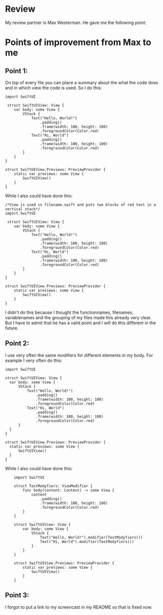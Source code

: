 # Review
My review partner is Max Westerman. He gave me the following point:

# Points of improvement from Max to me 
## Point 1:
On top of every file you can place a summary about the what the code does and in
which view the code is used. So I do this: 

    import SwiftUI

     struct SwiftUIView: View {
        var body: some View {
            VStack {
                Text("Hello, World!")
                    .padding()
                    .frame(width: 100, height: 100)
                    .foregroundColor(Color.red)
                Text("Hi, World")
                    .padding()
                    .frame(width: 100, height: 100)
                    .foregroundColor(Color.red)
            }
        }
    }

    struct SwiftUIView_Previews: PreviewProvider {
        static var previews: some View {
            SwiftUIView()
        }
    }

While I also could have done this:

    /*View is used in filename.swift and puts two blocks of red text in a vertical stack*/
    import SwiftUI

     struct SwiftUIView: View {
        var body: some View {
            VStack {
                Text("Hello, World!")
                    .padding()
                    .frame(width: 100, height: 100)
                    .foregroundColor(Color.red)
                Text("Hi, World")
                    .padding()
                    .frame(width: 100, height: 100)
                    .foregroundColor(Color.red)
            }
        }
    }

    struct SwiftUIView_Previews: PreviewProvider {
        static var previews: some View {
            SwiftUIView()
        }
    }

I didn't do this because I thought the functionnames, filenames, variablenames and the grouping of my files made this already very clear. But I have to admit that he has a valid point and I will do this different in the future.

## Point 2:
I use very often the same modifiers for different elements in my body. For example I very often do this:
  
    import SwiftUI

    struct SwiftUIView: View {
      var body: some View {
          VStack {
              Text("Hello, World!")
                  .padding()
                  .frame(width: 100, height: 100)
                  .foregroundColor(Color.red)
              Text("Hi, World")
                  .padding()
                  .frame(width: 100, height: 100)
                  .foregroundColor(Color.red)
          }
      }
    }

    struct SwiftUIView_Previews: PreviewProvider {
      static var previews: some View {
          SwiftUIView()
      }
    }

While I also could have done this:

        import SwiftUI

        struct TextModyfiers: ViewModifier {
            func body(content: Content) -> some View {
                content
                    .padding()
                    .frame(width: 100, height: 100)
                    .foregroundColor(Color.red)
            }
        }

        struct SwiftUIView: View {
            var body: some View {
                VStack {
                    Text("Hello, World!").modifier(TextModyfiers())
                    Text("Hi, World").modifier(TextModyfiers())
                }
            }
        }

        struct SwiftUIView_Previews: PreviewProvider {
            static var previews: some View {
                SwiftUIView()
            }
        }
## Point 3:
I forgot to put a link to my screencast in my README so that is fixed now.
   

 




